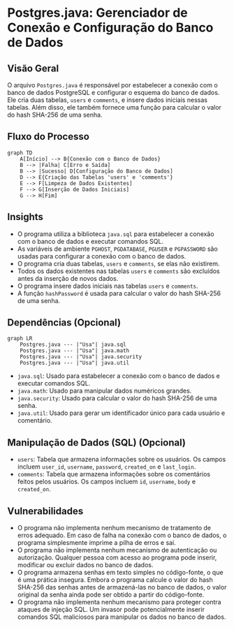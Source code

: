 # Postgres.java: Gerenciador de Conexão e Configuração do Banco de Dados

## Visão Geral
O arquivo `Postgres.java` é responsável por estabelecer a conexão com o banco de dados PostgreSQL e configurar o esquema do banco de dados. Ele cria duas tabelas, `users` e `comments`, e insere dados iniciais nessas tabelas. Além disso, ele também fornece uma função para calcular o valor do hash SHA-256 de uma senha.

## Fluxo do Processo
```mermaid
graph TD
    A[Início] --> B{Conexão com o Banco de Dados}
    B --> |Falha| C[Erro e Saída]
    B --> |Sucesso| D[Configuração do Banco de Dados]
    D --> E{Criação das Tabelas 'users' e 'comments'}
    E --> F[Limpeza de Dados Existentes]
    F --> G[Inserção de Dados Iniciais]
    G --> H[Fim]
```

## Insights
- O programa utiliza a biblioteca `java.sql` para estabelecer a conexão com o banco de dados e executar comandos SQL.
- As variáveis de ambiente `PGHOST`, `PGDATABASE`, `PGUSER` e `PGPASSWORD` são usadas para configurar a conexão com o banco de dados.
- O programa cria duas tabelas, `users` e `comments`, se elas não existirem.
- Todos os dados existentes nas tabelas `users` e `comments` são excluídos antes da inserção de novos dados.
- O programa insere dados iniciais nas tabelas `users` e `comments`.
- A função `hashPassword` é usada para calcular o valor do hash SHA-256 de uma senha.

## Dependências (Opcional)
```mermaid
graph LR
    Postgres.java --- |"Usa"| java.sql
    Postgres.java --- |"Usa"| java.math
    Postgres.java --- |"Usa"| java.security
    Postgres.java --- |"Usa"| java.util
```
- `java.sql`: Usado para estabelecer a conexão com o banco de dados e executar comandos SQL.
- `java.math`: Usado para manipular dados numéricos grandes.
- `java.security`: Usado para calcular o valor do hash SHA-256 de uma senha.
- `java.util`: Usado para gerar um identificador único para cada usuário e comentário.

## Manipulação de Dados (SQL) (Opcional)
- `users`: Tabela que armazena informações sobre os usuários. Os campos incluem `user_id`, `username`, `password`, `created_on` e `last_login`.
- `comments`: Tabela que armazena informações sobre os comentários feitos pelos usuários. Os campos incluem `id`, `username`, `body` e `created_on`.

## Vulnerabilidades
- O programa não implementa nenhum mecanismo de tratamento de erros adequado. Em caso de falha na conexão com o banco de dados, o programa simplesmente imprime a pilha de erros e sai.
- O programa não implementa nenhum mecanismo de autenticação ou autorização. Qualquer pessoa com acesso ao programa pode inserir, modificar ou excluir dados no banco de dados.
- O programa armazena senhas em texto simples no código-fonte, o que é uma prática insegura. Embora o programa calcule o valor do hash SHA-256 das senhas antes de armazená-las no banco de dados, o valor original da senha ainda pode ser obtido a partir do código-fonte.
- O programa não implementa nenhum mecanismo para proteger contra ataques de injeção SQL. Um invasor pode potencialmente inserir comandos SQL maliciosos para manipular os dados no banco de dados.
